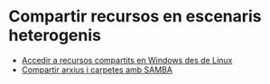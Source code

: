 # Compartir recursos en escenaris heterogenis

* [Accedir a recursos compartits en Windows des de Linux](https://github.com/seicoll/sox/tree/0d2f60ffb695541608217beec864370e547005e0/UF4/UF4/uf4-compartir-de-windows-a-linux.md)
* [Compartir arxius i carpetes amb SAMBA](https://github.com/seicoll/sox/tree/0d2f60ffb695541608217beec864370e547005e0/UF4/UF3/uf3-compartir-arxius-samba.md)

